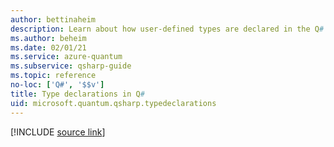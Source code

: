 ```yaml
---
author: bettinaheim
description: Learn about how user-defined types are declared in the Q# programming language.
ms.author: beheim
ms.date: 02/01/21
ms.service: azure-quantum
ms.subservice: qsharp-guide
ms.topic: reference
no-loc: ['Q#', '$$v']
title: Type declarations in Q#
uid: microsoft.quantum.qsharp.typedeclarations
---
```


<!-- 
# Type declarations in Q#
-->

[!INCLUDE [source link](~/includes/qsharp-language/Specifications/Language/1_ProgramStructure/2_TypeDeclarations.md)]
